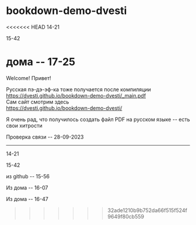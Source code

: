 # bookdown-demo-dvesti

<<<<<<< HEAD
14-21  

15-42 

дома -- 17-25
=======
Welcome! Привет!

Русская пэ-дэ-эф-ка тоже получается после компиляции  
https://dvesti.github.io/bookdown-demo-dvesti/_main.pdf  
Сам сайт смотрим здесь  
https://dvesti.github.io/bookdown-demo-dvesti/  

Я очень рад, что получилось создать файл PDF на русском языке -- есть свои хитрости  

Проверка связи -- 28-09-2023

***  

14-21  

15-42  

из github -- 15-56  

Из дома -- 16-07  


Из дома -- 16-47  

>>>>>>> 32ade1210b9b752da66f515f524f9649f80cb559
